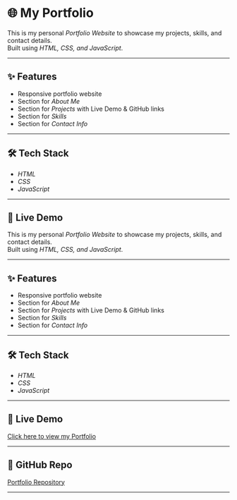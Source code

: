 # 🌐 My Portfolio

This is my personal *Portfolio Website* to showcase my projects, skills, and contact details.  
Built using *HTML, CSS, and JavaScript*.

---

## ✨ Features
- Responsive portfolio website
- Section for *About Me*
- Section for *Projects* with Live Demo & GitHub links
- Section for *Skills*
- Section for *Contact Info*

---

## 🛠 Tech Stack
- *HTML*
- *CSS*
- *JavaScript*

---

## 🚀 Live Demo

This is my personal *Portfolio Website* to showcase my projects, skills, and contact details.  
Built using *HTML, CSS, and JavaScript*.

---

## ✨ Features
- Responsive portfolio website
- Section for *About Me*
- Section for *Projects* with Live Demo & GitHub links
- Section for *Skills*
- Section for *Contact Info*

---

## 🛠 Tech Stack
- *HTML*
- *CSS*
- *JavaScript*

---

## 🚀 Live Demo
[Click here to view my Portfolio](http://127.0.0.1:5500/Portfolio/index.html)

---

## 📂 GitHub Repo
[Portfolio Repository](https://github.com/Saniyasulthana25/portfolio)

---

